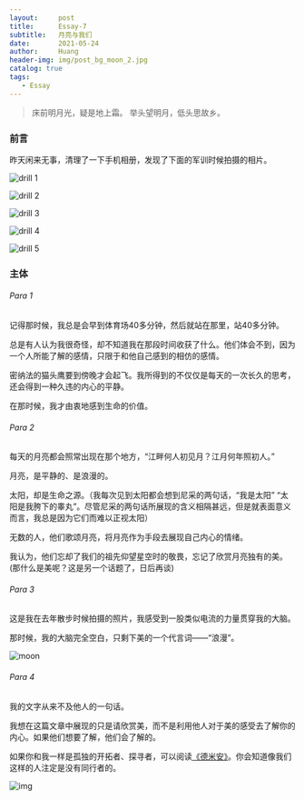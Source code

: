 ```yaml
---
layout:     post
title:      Essay-7
subtitle:   月亮与我们
date:       2021-05-24
author:     Huang
header-img: img/post_bg_moon_2.jpg
catalog: true
tags:
   - Essay
---
```


>床前明月光，疑是地上霜。 举头望明月，低头思故乡。

### 前言

昨天闲来无事，清理了一下手机相册，发现了下面的军训时候拍摄的相片。

![drill 1](https://github.com/huang-feiyu/huang-feiyu.github.io/blob/master/img/post_bg_drill_1.jpg?raw=true)

![drill 2](https://github.com/huang-feiyu/huang-feiyu.github.io/blob/master/img/post_bg_drill_2.jpg?raw=true)

![drill 3](https://github.com/huang-feiyu/huang-feiyu.github.io/blob/master/img/post_bg_drill_4.jpg?raw=true)

![drill 4](https://github.com/huang-feiyu/huang-feiyu.github.io/blob/master/img/post_bg_drill_5.jpg?raw=true)

![drill 5](https://github.com/huang-feiyu/huang-feiyu.github.io/blob/master/img/post_bg_drill_6.jpg?raw=true)

### 主体

###### Para 1

记得那时候，我总是会早到体育场40多分钟，然后就站在那里，站40多分钟。

总是有人认为我很奇怪，却不知道我在那段时间收获了什么。他们体会不到，因为一个人所能了解的感情，只限于和他自己感到的相仿的感情。

密纳法的猫头鹰要到傍晚才会起飞。我所得到的不仅仅是每天的一次长久的思考，还会得到一种久违的内心的平静。

在那时候，我才由衷地感到生命的价值。

###### Para 2

每天的月亮都会照常出现在那个地方，“江畔何人初见月？江月何年照初人。”

月亮，是平静的、是浪漫的。

太阳，却是生命之源。（我每次见到太阳都会想到尼采的两句话，“我是太阳” “太阳是我胯下的睾丸”。尽管尼采的两句话所展现的含义相隔甚远，但是就表面意义而言，我总是因为它们而难以正视太阳）

无数的人，他们歌颂月亮，将月亮作为手段去展现自己内心的情绪。

我认为，他们忘却了我们的祖先仰望星空时的敬畏，忘记了欣赏月亮独有的美。(那什么是美呢？这是另一个话题了，日后再谈)

###### Para 3

这是我在去年散步时候拍摄的照片，我感受到一股类似电流的力量贯穿我的大脑。

那时候，我的大脑完全空白，只剩下美的一个代言词——“浪漫”。

![moon](https://github.com/huang-feiyu/huang-feiyu.github.io/blob/master/img/post_bg_moon_1.jpg?raw=true)

###### Para 4

我的文字从来不及他人的一句话。

我想在这篇文章中展现的只是请欣赏美，而不是利用他人对于美的感受去了解你的内心。如果他们想要了解，他们会了解的。

如果你和我一样是孤独的开拓者、探寻者，可以阅读[《德米安》](https://huang-feiyu.github.io/2021/05/22/Demian/)。你会知道像我们这样的人注定是没有同行者的。

![img](https://huang-feiyu.github.io/img/post_bg_poem_1.jpg)

